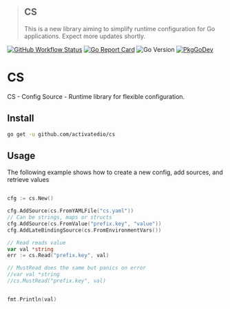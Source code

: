 > ## CS
>
> This is a new library aiming to simplify runtime configuration for Go
> applications. Expect more updates shortly.
>


[![GitHub Workflow Status](https://img.shields.io/github/actions/workflow/status/activatedio/cs/ci.yaml?branch=main&style=flat-square)](https://github.com/activatedio/cs/actions?query=workflow%3ACI)
[![Go Report Card](https://goreportcard.com/badge/github.com/activatedio/cs?style=flat-square)](https://goreportcard.com/report/github.com/activatedio/cs)
![Go Version](https://img.shields.io/github/go-mod/go-version/activatedio/cs?style=flat-square)
[![PkgGoDev](https://pkg.go.dev/badge/mod/github.com/activatedio/cs)](https://pkg.go.dev/mod/github.com/activatedio/cs)

# CS

CS - Config Source - Runtime library for flexible configuration.

## Install

``` sh
go get -u github.com/activatedio/cs

```

## Usage

The following example shows how to create a new config, add sources, and retrieve values

``` go

cfg := cs.New()

cfg.AddSource(cs.FromYAMLFile("cs.yaml"))
// Can be strings, maps or structs
cfg.AddSource(cs.FromValue("prefix.key", "value"))
cfg.AddLateBindingSource(cs.FromEnvironmentVars())

// Read reads value
var val *string
err := cs.Read("prefix.key", val)

// MustRead does the same but panics on error
//var val *string
//cs.MustRead("prefix.key", val)


fmt.Println(val)

```
